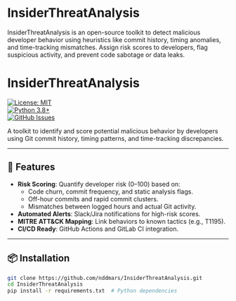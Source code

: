 # InsiderThreatAnalysis
InsiderThreatAnalysis is an open-source toolkit to detect malicious developer behavior using heuristics like commit history, timing anomalies, and time-tracking mismatches. Assign risk scores to developers, flag suspicious activity, and prevent code sabotage or data leaks.
# InsiderThreatAnalysis  
[![License: MIT](https://img.shields.io/badge/License-MIT-yellow.svg)](https://opensource.org/licenses/MIT)  
[![Python 3.8+](https://img.shields.io/badge/Python-3.8+-blue.svg)](https://www.python.org/)  
[![GitHub Issues](https://img.shields.io/github/issues/YourUsername/InsiderThreatAnalysis)](https://github.com/YourUsername/InsiderThreatAnalysis/issues)  

A toolkit to identify and score potential malicious behavior by developers using Git commit history, timing patterns, and time-tracking discrepancies.  

---

## 🚀 Features  
- **Risk Scoring**: Quantify developer risk (0–100) based on:  
  - Code churn, commit frequency, and static analysis flags.  
  - Off-hour commits and rapid commit clusters.  
  - Mismatches between logged hours and actual Git activity.  
- **Automated Alerts**: Slack/Jira notifications for high-risk scores.  
- **MITRE ATT&CK Mapping**: Link behaviors to known tactics (e.g., T1195).  
- **CI/CD Ready**: GitHub Actions and GitLab CI integration.  

---

## 📦 Installation  
```bash
git clone https://github.com/nddmars/InsiderThreatAnalysis.git  
cd InsiderThreatAnalysis  
pip install -r requirements.txt  # Python dependencies
